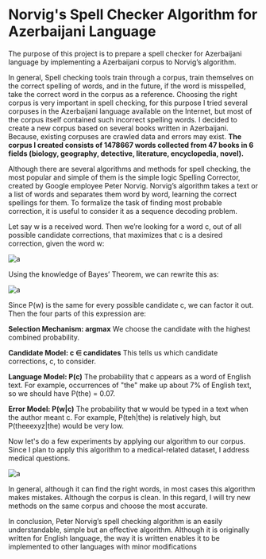 # Norvig's Spell Checker Algorithm for Azerbaijani Language
The purpose of this project is to prepare a spell checker for Azerbaijani language by implementing a Azerbaijani corpus to Norvig’s algorithm. 

In general, Spell checking tools train through a corpus, train themselves on the correct spelling of words, and in the future, if the word is misspelled, take the correct word in the corpus as a reference. Choosing the right corpus is very important in spell checking, for this purpose I tried several corpuses in the Azerbaijani language available on the Internet, but most of the corpus itself contained such incorrect spelling words. I decided to create a new corpus based on several books written in Azerbaijani. Because, existing corpuses are crawled data and errors may exist. **The corpus I created consists of 1478667 words collected from 47 books in 6 fields (biology, geography, detective, literature, encyclopedia, novel).**

Although there are several algorithms and methods for spell checking, the most popular and simple of them is the simple logic Spelling Corrector, created by Google employee Peter Norvig. Norvig’s algorithm takes a text or a list of words and separates them word by word, learning the correct spellings for them. To formalize the task of finding most probable correction, it is useful to consider it as a sequence decoding problem. 


Let say w is a received word. Then we’re looking for a word c, out of all possible candidate corrections, that maximizes that c is a desired correction, given the word w:

![a](https://miro.medium.com/max/875/0*ISI-wPj8HdpMdfDi.png)


Using the knowledge of Bayes’ Theorem, we can rewrite this as:

![a](https://miro.medium.com/max/875/1*AbSLByRrVFajAm3KRt7bPg.png)


Since P(w) is the same for every possible candidate c, we can factor it out. Then the four parts of this expression are:

**Selection Mechanism: argmax**
We choose the candidate with the highest combined probability.

**Candidate Model: c ∈ candidates**
This tells us which candidate corrections, c, to consider.

**Language Model: P(c)**
The probability that c appears as a word of English text. For example, occurrences of "the" make up about 7% of English text, so we should have P(the) = 0.07.

**Error Model: P(w|c)**
The probability that w would be typed in a text when the author meant c. For example, P(teh|the) is relatively high, but P(theeexyz|the) would be very low.

Now let's do a few experiments by applying our algorithm to our corpus. Since I plan to apply this algorithm to a medical-related dataset, I address medical questions.

![a](https://miro.medium.com/max/679/1*LAl7TL8sWJU7nvOz_6MPTA.jpeg)

In general, although it can find the right words, in most cases this algorithm makes mistakes. Although the corpus is clean. In this regard, I will try new methods on the same corpus and choose the most accurate.

In conclusion, Peter Norvig’s spell checking algorithm is an easily understandable, simple but an effective algorithm. Although it is originally written for English language, the way it is written enables it to be implemented to other languages with minor modifications
